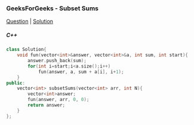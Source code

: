 ### GeeksForGeeks - Subset Sums

[Question](https://practice.geeksforgeeks.org/problems/subset-sums2234/1)
| [Solution](https://practice.geeksforgeeks.org/viewSol.php?subId=0942894567f3561d553d7f72c7f68f53&pid=704723&user=amanguptarkg6)

##### C++
```c++
class Solution{
    void fun(vector<int>&answer, vector<int>&a, int sum, int start){
        answer.push_back(sum);
        for(int i=start;i<a.size();i++)
            fun(answer, a, sum + a[i], i+1);
    }
public:
    vector<int> subsetSums(vector<int> arr, int N){
        vector<int>answer;
        fun(answer, arr, 0, 0);
        return answer;
    }
};
```